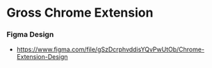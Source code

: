 # Gross Chrome Extension

### Figma Design

-   https://www.figma.com/file/gSzDcrphvddisYQvPwUtOb/Chrome-Extension-Design
